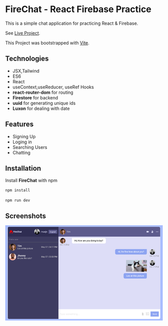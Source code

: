 # FireChat - React Firebase Practice

This is a simple chat application for practicing React & Firebase.

See [Live Project](https://maxjn-FireChat.pages.dev/).

This Project was bootstrapped with [Vite](https://vitejs.dev/).

## Technologies

- JSX,Tailwind
- ES6
- React
- useContext,useReducer, useRef Hooks
- **react-router-dom** for routing
- **Firestore** for backend
- **uuid** for generating unique ids
- **Luxon** for dealing with date

## Features

- Signing Up
- Loging in
- Searching Users
- Chatting

## Installation

Install **FireChat** with npm

```shell
npm install

npm run dev
```

## Screenshots

![Cover](./public/cover.png)
